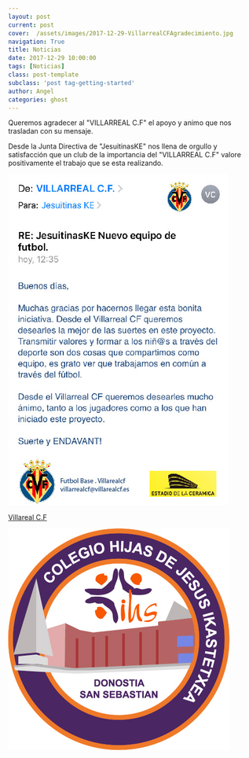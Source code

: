 ```yaml
---
layout: post
current: post
cover:  /assets/images/2017-12-29-VillarrealCFAgradecimiento.jpg
navigation: True
title: Noticias
date: 2017-12-29 10:00:00
tags: [Noticias]
class: post-template
subclass: 'post tag-getting-started'
author: Angel
categories: ghost
---
```



Queremos agradecer al "VILLARREAL  C.F" el apoyo y animo que nos trasladan con su mensaje.

Desde la Junta Directiva de "JesuitinasKE" nos llena de orgullo y satisfacción que un club de la importancia del "VILLARREAL  C.F" valore positivamente el trabajo que se esta realizando.

<p><a href="http://www.jesuitinasdonostia.com/"><img src="/assets/images/2017-12-29-VillarrealCFAgradecimiento.jpg" alt="marketplace"></a></p>

<p> <a href="http://www.villarrealcf.es//">Villareal C.F</a></p>
<p><a href="http://www.jesuitinasdonostia.com/"><img src="/assets/images/2012-12-29-EscudoOficial.jpg" alt="marketplace"></a></p>
